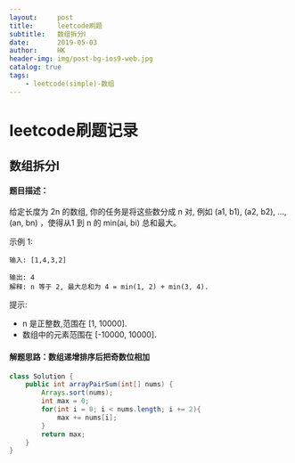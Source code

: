 ```yaml
---
layout:     post
title:      leetcode刷题
subtitle:   数组拆分Ⅰ
date:       2019-05-03
author:     HK
header-img: img/post-bg-ios9-web.jpg
catalog: true
tags:
    - leetcode(simple)-数组
---
```

# leetcode刷题记录
## 数组拆分Ⅰ

#### 题目描述：
给定长度为 2n 的数组, 你的任务是将这些数分成 n 对, 例如 (a1, b1), (a2, b2), ..., (an, bn) ，使得从1 到 n 的 min(ai, bi) 总和最大。

示例 1:

    输入: [1,4,3,2]

    输出: 4
    解释: n 等于 2, 最大总和为 4 = min(1, 2) + min(3, 4).
提示:

* n 是正整数,范围在 [1, 10000].
* 数组中的元素范围在 [-10000, 10000].

#### 解题思路：数组递增排序后把奇数位相加
```java
class Solution {
    public int arrayPairSum(int[] nums) {
        Arrays.sort(nums);
        int max = 0;
        for(int i = 0; i < nums.length; i += 2){
            max += nums[i];
        }
        return max;
    }
}
```
